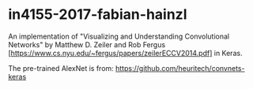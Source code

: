 # in4155-2017-fabian-hainzl

An implementation of "Visualizing and Understanding
Convolutional Networks" by Matthew D. Zeiler and Rob Fergus [https://www.cs.nyu.edu/~fergus/papers/zeilerECCV2014.pdf] in Keras.

The pre-trained AlexNet is from:
https://github.com/heuritech/convnets-keras
